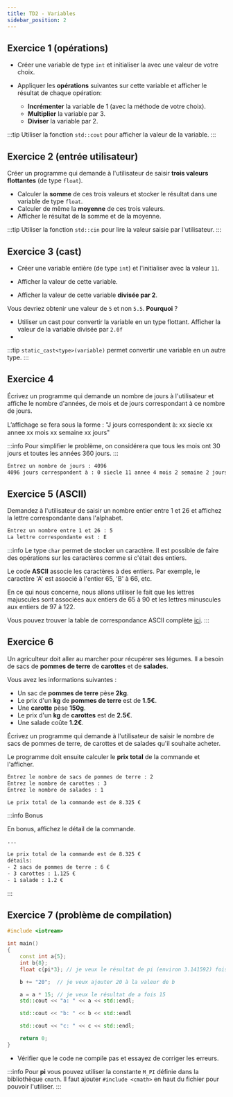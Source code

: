 ```yaml
---
title: TD2 - Variables
sidebar_position: 2
---
```


## Exercice 1 (opérations)

- Créer une variable de type `int` et initialiser la avec une valeur de votre choix.

- Appliquer les **opérations** suivantes sur cette variable et afficher le résultat de chaque opération:

  - **Incrémenter** la variable de 1 (avec la méthode de votre choix).
  - **Multiplier** la variable par 3.
  - **Diviser** la variable par 2.

:::tip
Utiliser la fonction `std::cout` pour afficher la valeur de la variable.
:::

## Exercice 2 (entrée utilisateur)

Créer un programme qui demande à l'utilisateur de saisir **trois valeurs flottantes** (de type `float`).
- Calculer la **somme** de ces trois valeurs et stocker le résultat dans une variable de type `float`.
- Calculer de même la **moyenne** de ces trois valeurs.
- Afficher le résultat de la somme et de la moyenne.

:::tip
Utiliser la fonction `std::cin` pour lire la valeur saisie par l'utilisateur.
:::

## Exercice 3 (cast)

- Créer une variable entière (de type `int`) et l'initialiser avec la valeur `11`.

- Afficher la valeur de cette variable.

- Afficher la valeur de cette variable **divisée par 2**.

Vous devriez obtenir une valeur de `5` et non `5.5`. **Pourquoi** ?

- Utiliser un cast pour convertir la variable en un type flottant.
 Afficher la valeur de la variable divisée par  `2.0f`
- 
:::tip
`static_cast<type>(variable)` permet convertir une variable en un autre type.
:::

## Exercice 4

Écrivez un programme qui demande un nombre de jours à l'utilisateur et affiche le nombre d'années, de mois et de jours correspondant à ce nombre de jours.

L’aﬀichage se fera sous la forme :
"J jours correspondent à: xx siecle xx annee xx mois xx semaine xx jours"

:::info
Pour simplifier le problème, on considérera que tous les mois ont 30 jours
et toutes les années 360 jours.
:::

```bash title="exemple d'exécution"
Entrez un nombre de jours : 4096
4096 jours correspondent à : 0 siecle 11 annee 4 mois 2 semaine 2 jours
```

## Exercice 5 (ASCII)

Demandez à l'utilisateur de saisir un nombre entier entre 1 et 26 et affichez la lettre correspondante dans l'alphabet.

```bash title="exemple d'exécution"
Entrez un nombre entre 1 et 26 : 5
La lettre correspondante est : E
```

:::info
Le type `char` permet de stocker un caractère. Il est possible de faire des opérations sur les caractères comme si c'était des entiers.

Le code **ASCII** associe les caractères à des entiers. Par exemple, le caractère 'A' est associé à l'entier 65, 'B' à 66, etc.

En ce qui nous concerne, nous allons utiliser le fait que les lettres majuscules sont associées aux entiers de 65 à 90 et les lettres minuscules aux entiers de 97 à 122.

Vous pouvez trouver la table de correspondance ASCII complète [ici](https://fr.wikipedia.org/wiki/American_Standard_Code_for_Information_Interchange#Description).
:::

## Exercice 6

Un agriculteur doit aller au marcher pour récupérer ses légumes. Il a besoin de sacs de **pommes de terre** de **carottes** et de **salades**.

Vous avez les informations suivantes :
- Un sac de **pommes de terre** pèse **2kg**.
- Le prix d'un **kg** de **pommes de terre** est de **1.5€**.
- Une **carotte** pèse **150g**.
- Le prix d'un **kg** de **carottes** est de **2.5€**.
- Une salade coûte **1.2€**.

Écrivez un programme qui demande à l'utilisateur de saisir le nombre de sacs de pommes de terre, de carottes et de salades qu'il souhaite acheter.

Le programme doit ensuite calculer le **prix total** de la commande et l'afficher.

```bash title="exemple d'exécution"
Entrez le nombre de sacs de pommes de terre : 2
Entrez le nombre de carottes : 3
Entrez le nombre de salades : 1

Le prix total de la commande est de 8.325 €
```

:::info Bonus

En bonus, affichez le détail de la commande.

```bash
...

Le prix total de la commande est de 8.325 €
détails:
- 2 sacs de pommes de terre : 6 €
- 3 carottes : 1.125 €
- 1 salade : 1.2 €
```
:::


## Exercice 7 (problème de compilation)

```cpp
#include <iotream>

int main()
{
    const int a{5};    
    int b{8};
    float c{pi*3}; // je veux le résultat de pi (environ 3.141592) fois 3

    b += "20";  // je veux ajouter 20 à la valeur de b

    a = a * 15; // je veux le résultat de a fois 15
    std::cout << "a: " << a << std::endl;

    std::cout << "b: " << b << std::endl

    std::cout << "c: " << c << std::endl;

    return 0;
}
```

- Vérifier que le code ne compile pas et essayez de corriger les erreurs.

:::info
Pour **pi** vous pouvez utiliser la constante `M_PI` définie dans la bibliothèque `cmath`.
Il faut ajouter `#include <cmath>` en haut du fichier pour pouvoir l'utiliser.
:::